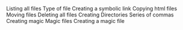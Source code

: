 Listing all files
Type of file
Creating a symbolic link
Copying html files
Moving files
Deleting all files
Creating Directories
Series of commas
Creating magic
Magic files
Creating a magic file
